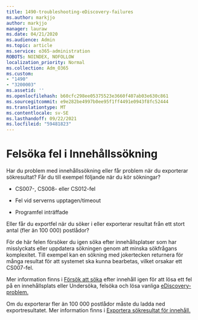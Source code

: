 ```yaml
---
title: 1490-troubleshooting-eDiscovery-failures
ms.author: markjjo
author: markjjo
manager: lauraw
ms.date: 04/21/2020
ms.audience: Admin
ms.topic: article
ms.service: o365-administration
ROBOTS: NOINDEX, NOFOLLOW
localization_priority: Normal
ms.collection: Adm_O365
ms.custom:
- "1490"
- "3200003"
ms.assetid: ''
ms.openlocfilehash: b60cfc298ee05375523e3660f407ab03e630c861
ms.sourcegitcommit: e9e282be4997b0ee95f1ff4491e0943f8fc52444
ms.translationtype: MT
ms.contentlocale: sv-SE
ms.lasthandoff: 09/22/2021
ms.locfileid: "59481823"
---
```

# <a name="troubleshoot-content-search-errors"></a>Felsöka fel i Innehållssökning

Har du problem med innehållssökning eller får problem när du exporterar sökresultat?
Får du till exempel följande när du kör sökningar?

- CS007-, CS008- eller CS012-fel

- Fel vid serverns upptagen/timeout

- Programfel inträffade

Eller får du exportfel när du söker i eller exporterar resultat från ett stort antal (fler än 100 000) postlådor?

För de här felen försöker du igen söka efter innehållsplatser som har misslyckats eller uppdatera sökningen genom att minska sökfrågans komplexitet. Till exempel kan en sökning med jokertecken returnera för många resultat för att systemet ska kunna bearbetas, vilket orsakar ett CS007-fel.   

Mer information finns i [Försök att söka](https://docs.microsoft.com/microsoft-365/compliance/retry-failed-content-search) efter innehåll igen för att lösa ett fel på en innehållsplats eller Undersöka, felsöka och lösa vanliga [eDiscovery-problem.](https://docs.microsoft.com/microsoft-365/compliance/ediscovery-troubleshooting-common-issues)

Om du exporterar fler än 100 000 postlådor måste du ladda ned exportresultatet. Mer information finns i [Exportera sökresultat för innehåll.](https://docs.microsoft.com/microsoft-365/compliance/export-search-results)
